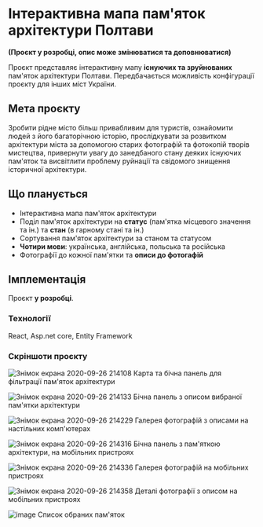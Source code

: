 # Інтерактивна мапа пам'яток архітектури Полтави
**(Проєкт у розробці, опис може змінюватися та доповнюватися)**

Проєкт представляє інтерактивну мапу **існуючих та зруйнованих** пам'яток архітектури Полтави. Передбачається можливість конфігурації проєкту для інших міст України.

## Мета проєкту

Зробити рідне місто більш привабливим для туристів, ознайомити людей з його багаторічною історію, прослідкувати за розвитком архітектури міста за допомогою старих фотографій та фотокопій творів мистецтва, привернути увагу до занедбаного стану деяких існуючих пам'яток та висвітлити проблему руйнації та свідомого знищення історичної архітектури.    

##  Що планується

 - Інтерактивна мапа пам'яток архітектури
 - Поділ пам'яток архітектури на **статус** (пам'ятка місцевого значення та ін.) та **стан** (в гарному стані та ін.)
 - Сортування пам'яток архітектури за станом та статусом
 - **Чотири мови**: українська, англійська, польська та російська
 - Фотографії до кожної пам'ятки та **описи до фотогафій**

## Імплементація
Проєкт **у розробці**.
### Teхнології
React, Asp.net core, Entity Framework
### Скріншоти проєкту
![Знімок екрана 2020-09-26 214108](https://user-images.githubusercontent.com/37479968/94349096-a40b2480-0041-11eb-95e5-1116d12e8bf6.png)
Карта та бічна панель для фільтрації пам'яток архітектури

![Знімок екрана 2020-09-26 214133](https://user-images.githubusercontent.com/37479968/94349108-b4230400-0041-11eb-9439-5a9320590ba6.png)
Бічна панель з описом вибраної пам'ятки архітектури

![Знімок екрана 2020-09-26 214229](https://user-images.githubusercontent.com/37479968/94349113-cdc44b80-0041-11eb-98d8-4208e3d1a5bf.png)
Галерея фотографій з описами на настільних комп'ютерах

![Знімок екрана 2020-09-26 214316](https://user-images.githubusercontent.com/37479968/94349120-dcaafe00-0041-11eb-8fd7-e71445a18382.png)
Бічна панель з пам'яткою архітектури, на мобільних пристроях

![Знімок екрана 2020-09-26 214336](https://user-images.githubusercontent.com/37479968/94349126-f8ae9f80-0041-11eb-868b-c9e2392709c1.png)
Галерея фотографій на мобільних пристроях

![Знімок екрана 2020-09-26 214358](https://user-images.githubusercontent.com/37479968/94349130-082de880-0042-11eb-8f8b-4428e4a5bac0.png)
Деталі фотографії з описом на мобільних пристроях

![image](https://user-images.githubusercontent.com/37479968/95671854-ac17a800-0b9b-11eb-8f4f-f19472385869.png)
Список обраних пам'яток
